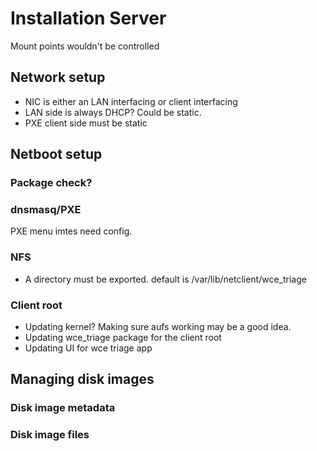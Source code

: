 # Installation Server

Mount points wouldn't be controlled

## Network setup

- NIC is either an LAN interfacing or client interfacing
- LAN side is always DHCP? Could be static.
- PXE client side must be static

## Netboot setup

### Package check?

### dnsmasq/PXE

PXE menu imtes need config.

### NFS

- A directory must be exported. default is /var/lib/netclient/wce_triage

### Client root
- Updating kernel? Making sure aufs working may be a good idea.
- Updating wce_triage package for the client root
- Updating UI for wce triage app

## Managing disk images

### Disk image metadata

### Disk image files

